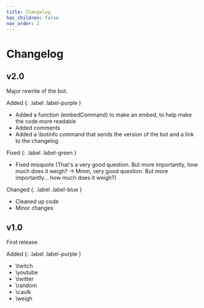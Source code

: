 ```yaml
---
title: Changelog
has_children: false
nav_order: 2
---
```


# Changelog







## v2.0

Major rewrite of the bot.

Added
{: .label .label-purple }
- Added a function (embedCommand) to make an embed, to help make the code more readable
- Added comments
- Added a \botinfo command that sends the version of the bot and a link to the changelog

Fixed
{: .label .label-green }
- Fixed misquote (That's a very good question. But more importantly, how much does it weigh? -> Mmm, very good question. But more importantly... how much does it weigh?)

Changed
{: .label .label-blue }
- Cleaned up code
- Minor changes

## v1.0
First release

Added
{: .label .label-purple }
- \twitch
- \youtube
- \twitter
- \random
- \caulk
- \weigh
